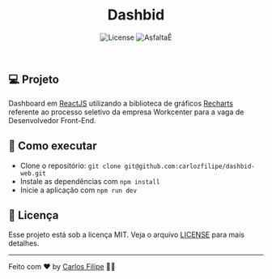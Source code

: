 <h1 align="center">
  Dashbid
</h1>

<p align="center">
  <img alt="License" src="https://img.shields.io/static/v1?label=license&message=MIT&color=00875f&labelColor=000000">

 <img src="https://img.shields.io/static/v1?label=Dashdid&message=1.0.0&color=00875f&labelColor=000000" alt="AsfaltaÊ" />
</p>

<br>

## 💻 Projeto

Dashboard em [ReactJS](https://react.dev/) utilizando a biblioteca de gráficos [Recharts](https://recharts.org/en-US/) referente ao processo seletivo da empresa Workcenter para a vaga de Desenvolvedor Front-End.

## 🚀 Como executar

- Clone o repositório: `git clone git@github.com:carlozfilipe/dashbid-web.git`
- Instale as dependências com `npm install`
- Inicie a aplicação com `npm run dev`

## 📄 Licença

Esse projeto está sob a licença MIT. Veja o arquivo [LICENSE](LICENSE.md) para mais detalhes.

---

Feito com ♥ by [Carlos Filipe](https://x.com/carlozfilipe) 👋🏻